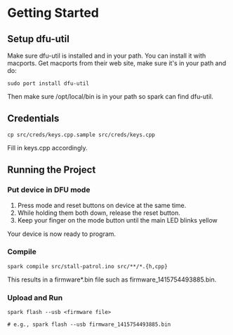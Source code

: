 # Getting Started

## Setup dfu-util

Make sure dfu-util is installed and in your path. You can install it with macports. Get macports from their web site, make sure it's in your path and do:

`sudo port install dfu-util`

Then make sure /opt/local/bin is in your path so spark can find dfu-util.

## Credentials

    cp src/creds/keys.cpp.sample src/creds/keys.cpp

Fill in keys.cpp accordingly.

## Running the Project

### Put device in DFU mode

1. Press mode and reset buttons on device at the same time.
1. While holding them both down, release the reset button.
1. Keep your finger on the mode button until the main LED blinks yellow

Your device is now ready to program.

### Compile

    spark compile src/stall-patrol.ino src/**/*.{h,cpp}

This results in a firmware*.bin file such as firmware_1415754493885.bin.

### Upload and Run

    spark flash --usb <firmware file>
    
    # e.g., spark flash --usb firmware_1415754493885.bin
